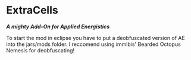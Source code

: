 ExtraCells
==========

_**A mighty Add-On for Applied Energistics**_


To start the mod in eclipse you have to put a deobfuscated version of AE into the jars/mods folder. I reccomend using immibis' Bearded Octopus Nemesis for deobfuscating!
